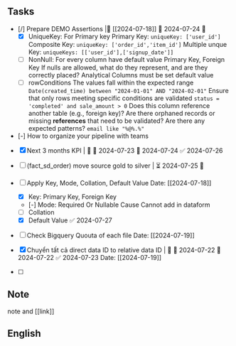  
## Tasks

- [/] Prepare DEMO Assertions |🛫 [[2024-07-18]] 📅 2024-07-24 🔼 
	- [x] UniqueKey: For Primary key
	      Primary Key: `uniqueKey: ['user_id']`
	      Composite Key: `uniqueKey: ['order_id','item_id']`
	      Multiple unque Key: `uniqueKeys: [['user_id'],['signup_date']]`
	- [ ] NonNull: For every column have default value
	      Primary Key, Foreign Key
	      If nulls are allowed, what do they represent, and are they correctly placed?
	      Analytical Columns must be set default value
	- [ ] rowConditions
	      The values fall within the expected range
		      `Date(created_time) between "2024-01-01" AND "2024-02-01"`
	      Ensure that only rows meeting specific conditions are validated
		      `status = 'completed' and sale_amount > 0` 
		  Does this column reference another table (e.g., foreign key)? Are there orphaned records or missing **references** that need to be validated? 
		  Are there any expected patterns? `email like "%@%.%"`
- [-] How to organize your pipeline with teams 
- [x] Next 3 months KPI | 🔺 🛫 2024-07-23 📅 2024-07-24 ✅ 2024-07-26
- [ ] (fact_sd_order) move source gold to silver | ⏳ 2024-07-25 🔼 
      
- [ ] Apply Key, Mode, Collation, Default Value
      Date: [[2024-07-18]]
	- [x] Key: Primary Key, Foreign Key
	- [-] Mode: Required Or Nullable
	      Cause Cannot add in dataform
	- [ ] Collation
	- [x] Default Value ✅ 2024-07-27
- [ ] Check Bigquery Quouta of each file
      Date: [[2024-07-19]]
- [x] Chuyển tất cả direct data ID to relative data ID | 🔺 🛫 2024-07-22 📅 2024-07-22 ✅ 2024-07-23
      Date: [[2024-07-19]]
- [ ]  
## Note

note and [[link]]

## English
